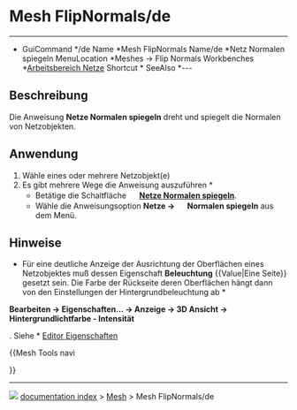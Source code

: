 # Mesh FlipNormals/de
---
- GuiCommand   */de
   Name   *Mesh FlipNormals‏‎
   Name/de   *Netz Normalen spiegeln
   MenuLocation   *Meshes → Flip Normals
   Workbenches   *[Arbeitsbereich Netze](Mesh_Workbench/de.md)
   Shortcut   *   SeeAlso   *---

## Beschreibung

Die Anweisung **Netze Normalen spiegeln** dreht und spiegelt die Normalen von Netzobjekten.

## Anwendung

1.  Wähle eines oder mehrere Netzobjekt(e)
2.  Es gibt mehrere Wege die Anweisung auszuführen   *
    -   Betätige die Schaltfläche **<img src="images/Mesh_FlipNormals.svg" width=16px> [Netze Normalen spiegeln](Mesh_FlipNormals/de.md)**.
    -   Wähle die Anweisungsoption **Netze → <img src="images/Mesh_FlipNormals.svg" width=16px> Normalen spiegeln** aus dem Menü.

## Hinweise

-   Für eine deutliche Anzeige der Ausrichtung der Oberflächen eines Netzobjektes muß dessen Eigenschaft **Beleuchtung** {{Value|Eine Seite}} gesetzt sein. Die Farbe der Rückseite deren Oberflächen hängt dann von den Einstellungen der Hintergrundbeleuchtung ab   *


**Bearbeiten → Eigenschaften... → Anzeige → 3D Ansicht → Hintergrundlichtfarbe - Intensität**

. Siehe   * [Editor Eigenschaften](Preferences_Editor#3D_View.md)





{{Mesh Tools navi

}}



---
![](images/Right_arrow.png) [documentation index](../README.md) > [Mesh](Mesh_Workbench.md) > Mesh FlipNormals/de
